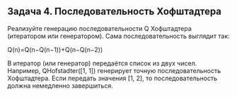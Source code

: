 ## Задача 4. Последовательность Хофштадтера
Реализуйте генерацию последовательности Q Хофштадтера (итератором или генератором). Сама последовательность выглядит так:

Q(n)=Q(n−Q(n−1))+Q(n−Q(n−2))

В итератор (или генератор) передаётся список из двух чисел. Например, QHofstadter([1, 1]) генерирует точную последовательность Хофштадтера. Если передать значения [1, 2], то последовательность должна немедленно завершиться.


